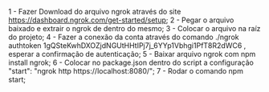 1 - Fazer Download do arquivo ngrok através do site https://dashboard.ngrok.com/get-started/setup;
2 - Pegar o arquivo baixado e extrair o ngrok de dentro do mesmo;
3 - Colocar o arquivo na raíz do projeto;
4 - Fazer a conexão da conta através do comando ./ngrok authtoken 1gQSteKwhDXOZjdNGUtHHtIPj7j_6YYp1Vbhgi1PfT8R2dWC6 , esperar a confirmação de autenticação;
5 - Baixar arquivo ngrok com npm install ngrok;
6 - Colocar no package.json dentro do script a configuração "start": "ngrok http https://localhost:8080/";
7 - Rodar o comando npm start;
